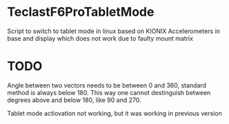 # TeclastF6ProTabletMode
Script to switch to tablet mode in linux based on KIONIX Accelerometers in base and display which does not work due to faulty mount matrix


# TODO
Angle between two vectors needs to be between 0 and 360, standard method is always below 180. This way one cannot destinguish between degrees above and below 180, like 90 and 270.

Tablet mode actiovation not working, but it was working in previous version
